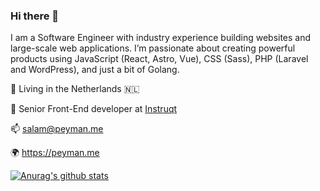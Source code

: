 ### Hi there 👋

I am a Software Engineer with industry experience building websites and large-scale web applications. I’m passionate about creating powerful products using JavaScript (React, Astro, Vue), CSS (Sass), PHP (Laravel and WordPress), and just a bit of Golang.

🏡  Living in the Netherlands 🇳🇱

🔭  Senior Front-End developer at [Instruqt](https://instruqt.com/)

📫  salam@peyman.me

🌍  https://peyman.me


[![Anurag's github stats](https://github-readme-stats.vercel.app/api?username=p3yman&theme=prussian&show_icons=true&count_private=true)](https://github.com/p3yman)
